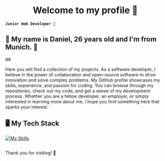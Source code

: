 <h1 align="center">Welcome to my profile 🥳</h1>


**`Junior Web Developer 🚀`**
##
<h2>🔆 My name is Daniel, 26 years old and I'm from Munich. 🔆</h2>
##

Here you will find a collection of my projects. As a software developer, I believe in the power of collaboration and open-source software to drive innovation and solve complex problems. My GitHub profile showcases my skills, experience, and passion for coding. You can browse through my repositories, check out my code, and get a sense of my development process. Whether you are a fellow developer, an employer, or simply interested in learning more about me, I hope you find something here that sparks your interest.

##
<h2>🖥️ My Tech Stack</h2>

[![My Skills](https://skillicons.dev/icons?i=html,css,js,ts,react,nextjs,redux,tailwind,nodejs,express,mongodb,supabase,prisma,git,vscode,figma,xd&perline=5)](https://skillicons.dev)
##


<p>Thank you for visiting! 💚</p>
